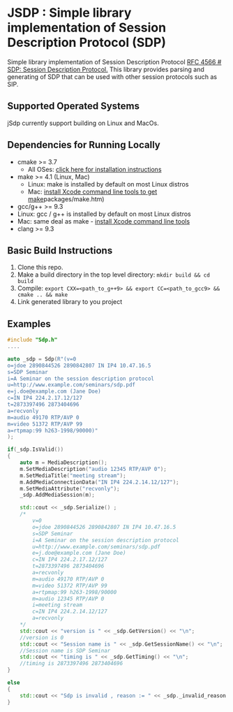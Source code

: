 
# JSDP : Simple library implementation of Session Description Protocol (SDP)

Simple library implementation of Session Description Protocol [RFC 4566 # SDP: Session Description Protocol.]([https://tools.ietf.org/html/rfc8259](https://tools.ietf.org/html/rfc4566)) This library provides parsing and generating of SDP that can be used with other session protocols such as SIP. 

## Supported Operated Systems
jSdp currently support building on Linux and MacOs.

## Dependencies for Running Locally
* cmake >= 3.7
  * All OSes: [click here for installation instructions](https://cmake.org/install/)
* make >= 4.1 (Linux, Mac)
  * Linux: make is installed by default on most Linux distros
  * Mac: [install Xcode command line tools to get make](https://developer.apple.com/xcode/features/)packages/make.htm)
* gcc/g++ >= 9.3
* Linux: gcc / g++ is installed by default on most Linux distros
* Mac: same deal as make - [install Xcode command line tools](https://developer.apple.com/xcode/features/)
* clang >= 9.3
## Basic Build Instructions

1. Clone this repo.
2. Make a build directory in the top level directory: `mkdir build && cd build`
3. Compile: `export CXX=<path_to_g++9> && export CC=<path_to_gcc9> && cmake .. && make`
4. Link generated library to you project

## Examples

```c++
#include "Sdp.h"
....

auto _sdp = Sdp(R"(v=0
o=jdoe 2890844526 2890842807 IN IP4 10.47.16.5
s=SDP Seminar
i=A Seminar on the session description protocol
u=http://www.example.com/seminars/sdp.pdf
e=j.doe@example.com (Jane Doe)
c=IN IP4 224.2.17.12/127
t=2873397496 2873404696
a=recvonly
m=audio 49170 RTP/AVP 0
m=video 51372 RTP/AVP 99
a=rtpmap:99 h263-1998/90000)"
);

if(_sdp.IsValid())
{
    auto m = MediaDescription();
    m.SetMediaDescription("audio 12345 RTP/AVP 0");
    m.SetMediaTitle("meeting stream");
    m.AddMediaConnectionData("IN IP4 224.2.14.12/127");
    m.SetMediaAttribute("recvonly");
    _sdp.AddMediaSession(m);

    std::cout << _sdp.Serialize() ;
    /*
        v=0
        o=jdoe 2890844526 2890842807 IN IP4 10.47.16.5
        s=SDP Seminar
        i=A Seminar on the session description protocol
        u=http://www.example.com/seminars/sdp.pdf
        e=j.doe@example.com (Jane Doe)
        c=IN IP4 224.2.17.12/127
        t=2873397496 2873404696
        a=recvonly
        m=audio 49170 RTP/AVP 0
        m=video 51372 RTP/AVP 99
        a=rtpmap:99 h263-1998/90000
        m=audio 12345 RTP/AVP 0
        i=meeting stream
        c=IN IP4 224.2.14.12/127
        a=recvonly
    */
    std::cout << "version is " << _sdp.GetVersion() << "\n";
    //version is 0
    std::cout << "Session name is " << _sdp.GetSessionName() << "\n";
    //Session name is SDP Seminar
    std::cout << "timing is " << _sdp.GetTiming() << "\n";
    //timing is 2873397496 2873404696
}

else
{
    std::cout << "Sdp is invalid , reason := " << _sdp._invalid_reason << "\n";
}
```